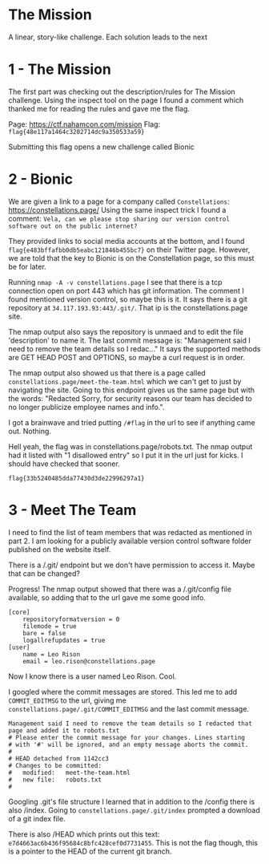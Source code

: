 # The Mission

A linear, story-like challenge. Each solution leads to the next

# 1 - The Mission

The first part was checking out the description/rules for The Mission challenge. Using
the inspect tool on the page I found a comment which thanked me for reading the rules and
gave me the flag.

Page: https://ctf.nahamcon.com/mission
Flag: `flag{48e117a1464c3202714dc9a350533a59}`

Submitting this flag opens a new challenge called Bionic

# 2 - Bionic

We are given a link to a page for a company called `Constellations`: https://constellations.page/
Using the same inspect trick I found a comment: 
`Vela, can we please stop sharing our version control software out on the public internet?`

They provided links to social media accounts at the bottom, and I found `flag{e483bffafbb0db5eabc121846b455bc7}`
on their Twitter page. However, we are told that the key to Bionic is on the Constellation page, so this must
be for later.

Running `nmap -A -v constellations.page` I see that there is a tcp connection open on port 443 which
has git information. The comment I found mentioned version control, so maybe this is it. It says
there is a git repository at `34.117.193.93:443/.git/`. That ip is the constellations.page site.

The nmap output also says the repository is unmaed and to edit the file 'description' to name it.
The last commit message is: "Management said I need to remove the team details so I redac..."
It says the supported methods are GET HEAD POST and OPTIONS, so maybe a curl request is in order.

The nmap output also showed us that there is a page called `constellations.page/meet-the-team.html`
which we can't get to just by navigating the site. Going to this endpoint gives us the same page but
with the words: 
"Redacted Sorry, for security reasons our team has decided to no longer publicize employee names and info.". 

I got a brainwave and tried putting `/#flag` in the url to see if anything came out. Nothing.

Hell yeah, the flag was in constellations.page/robots.txt. The nmap output had it listed with 
"1 disallowed entry" so I put it in the url just for kicks. I should have checked that sooner.

`flag{33b5240485dda77430d3de22996297a1}`

# 3 - Meet The Team

I need to find the list of team members that was redacted as mentioned in part 2. I am looking for
a publicly available version control software folder published on the website itself.

There is a /.git/ endpoint but we don't have permission to access it. Maybe that can be changed?

Progress! The nmap output showed that there was a /.git/config file available, so adding that to the
url gave me some good info. 

```
[core]
	repositoryformatversion = 0
	filemode = true
	bare = false
	logallrefupdates = true
[user]
	name = Leo Rison
	email = leo.rison@constellations.page
```
Now I know there is a user named Leo Rison. Cool.

I googled where the commit messages are stored. This led me to add `COMMIT_EDITMSG` to the url, giving
me `constellations.page/.git/COMMIT_EDITMSG` and  the last commit message.
```
Management said I need to remove the team details so I redacted that page and added it to robots.txt
# Please enter the commit message for your changes. Lines starting
# with '#' will be ignored, and an empty message aborts the commit.
#
# HEAD detached from 1142cc3
# Changes to be committed:
#	modified:   meet-the-team.html
#	new file:   robots.txt
#

```
Googling .git's file structure I learned that in addition to the /config there is also /index. Going to
`constellations.page/.git/index` prompted a download of a git index file.

There is also /HEAD which prints out this text: `e7d4663ac6b436f95684c8bfc428cef0d7731455`. This is not 
the flag though, this is a pointer to the HEAD of the current git branch.

